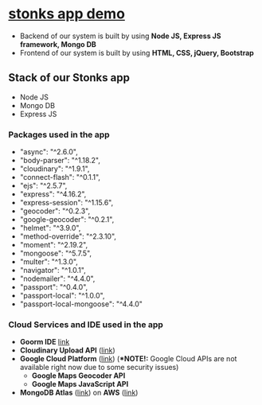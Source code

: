 # [stonks app demo](https://stonks-demo.herokuapp.com/)
* Backend of our system is built by using __Node JS, Express JS framework, Mongo DB__
* Frontend of our system is built by using __HTML, CSS, jQuery, Bootstrap__

## Stack of our Stonks app
* Node JS
* Mongo DB
* Express JS

### Packages used in the app
* "async": "^2.6.0",
* "body-parser": "^1.18.2",
* "cloudinary": "^1.9.1",
* "connect-flash": "^0.1.1",
* "ejs": "^2.5.7",
* "express": "^4.16.2",
* "express-session": "^1.15.6",
* "geocoder": "^0.2.3",
* "google-geocoder": "^0.2.1",
* "helmet": "^3.9.0",
* "method-override": "^2.3.10",
* "moment": "^2.19.2",
* "mongoose": "^5.7.5",
* "multer": "^1.3.0",
* "navigator": "^1.0.1",
* "nodemailer": "^4.4.0",
* "passport": "^0.4.0",
* "passport-local": "^1.0.0",
* "passport-local-mongoose": "^4.4.0"

### Cloud Services  and IDE used in the app
* __Goorm IDE__ [link](https://ide.goorm.io/)
* __Cloudinary Upload API__ ([link](https://cloudinary.com/))
* __Google Cloud Platform__ ([link](https://cloud.google.com/)) (__*NOTE!:__ Google Cloud APIs are not available right now due to some security issues)
  * __Google Maps Geocoder API__ 
  * __Google Maps JavaScript API__
* __MongoDB Atlas__ ([link](https://www.mongodb.com/cloud/atlas)) on __AWS__ ([link](https://aws.amazon.com/))
